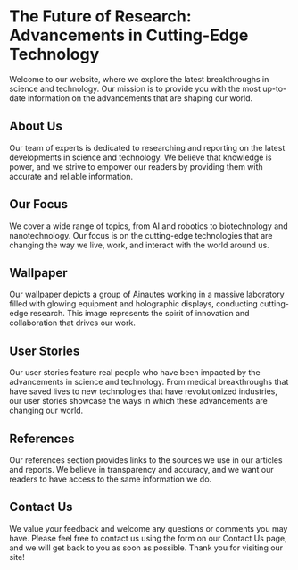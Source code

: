 <!--font:Montserrat-->

# The Future of Research: Advancements in Cutting-Edge Technology

Welcome to our website, where we explore the latest breakthroughs in science and technology. Our mission is to provide you with the most up-to-date information on the advancements that are shaping our world.

## About Us

Our team of experts is dedicated to researching and reporting on the latest developments in science and technology. We believe that knowledge is power, and we strive to empower our readers by providing them with accurate and reliable information.

## Our Focus

We cover a wide range of topics, from AI and robotics to biotechnology and nanotechnology. Our focus is on the cutting-edge technologies that are changing the way we live, work, and interact with the world around us.

## Wallpaper

Our wallpaper depicts a group of Ainautes working in a massive laboratory filled with glowing equipment and holographic displays, conducting cutting-edge research. This image represents the spirit of innovation and collaboration that drives our work.

## User Stories

Our user stories feature real people who have been impacted by the advancements in science and technology. From medical breakthroughs that have saved lives to new technologies that have revolutionized industries, our user stories showcase the ways in which these advancements are changing our world.

## References

Our references section provides links to the sources we use in our articles and reports. We believe in transparency and accuracy, and we want our readers to have access to the same information we do.

## Contact Us

We value your feedback and welcome any questions or comments you may have. Please feel free to contact us using the form on our Contact Us page, and we will get back to you as soon as possible. Thank you for visiting our site!

<!--

Write me content for website with wallpaper which alt text is:

"Ainautes working in a massive laboratory filled with glowing equipment and holographic displays, conducting cutting-edge research."

The name/title of the page should not be 1:1 copy of the alt text but rather a real content of the website which is using this wallpaper.

- Use markdown format 
- Start with heading
- Heading should be short and concise
- The content should look like a real website 
- The website should not be about the wallpaper, wallpaper is just a related background
- Heading should be contain work "wallpaper" or "background"
- Include real sections like references, contact, user stories, etc. use things relevant to the page purpose.
- Feel free to use structure like headings, bullets, numbering, blockquotes, paragraphs, horizontal lines, etc.
- You can use formatting like bold or _italic_
- You can include UTF-8 emojis
- Links should be only #hash anchors (and you can refer to the document itself)
- Do not include images


---


# The Future of Research: Advancements in Cutting-Edge Technology

Welcome to our website, where we explore the latest breakthroughs in science and technology. Our mission is to provide you with the most up-to-date information on the advancements that are shaping our world.

## About Us

Our team of experts is dedicated to researching and reporting on the latest developments in science and technology. We believe that knowledge is power, and we strive to empower our readers by providing them with accurate and reliable information.

## Our Focus

We cover a wide range of topics, from AI and robotics to biotechnology and nanotechnology. Our focus is on the cutting-edge technologies that are changing the way we live, work, and interact with the world around us.

## Wallpaper

Our wallpaper depicts a group of Ainautes working in a massive laboratory filled with glowing equipment and holographic displays, conducting cutting-edge research. This image represents the spirit of innovation and collaboration that drives our work.

## User Stories

Our user stories feature real people who have been impacted by the advancements in science and technology. From medical breakthroughs that have saved lives to new technologies that have revolutionized industries, our user stories showcase the ways in which these advancements are changing our world.

## References

Our references section provides links to the sources we use in our articles and reports. We believe in transparency and accuracy, and we want our readers to have access to the same information we do.

## Contact Us

We value your feedback and welcome any questions or comments you may have. Please feel free to contact us using the form on our Contact Us page, and we will get back to you as soon as possible. Thank you for visiting our site!

-->
